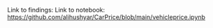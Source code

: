 Link to findings: 
Link to notebook:  https://github.com/alihushyar/CarPrice/blob/main/vehicleprice.ipynb
